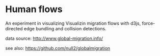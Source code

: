 # Human flows

An experiment in visualizing Visualizin migration flows 
with d3js, force-directed edge bundling and collision detections.

data source:
http://www.global-migration.info/

see also:
https://github.com/null2/globalmigration
